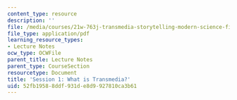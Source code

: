 ```yaml
---
content_type: resource
description: ''
file: /media/courses/21w-763j-transmedia-storytelling-modern-science-fiction-spring-2014/52fb19588ddf931de8d9927810ca3b61_MIT21W_763JS14_Session_1.pdf
file_type: application/pdf
learning_resource_types:
- Lecture Notes
ocw_type: OCWFile
parent_title: Lecture Notes
parent_type: CourseSection
resourcetype: Document
title: 'Session 1: What is Transmedia?'
uid: 52fb1958-8ddf-931d-e8d9-927810ca3b61
---
```

